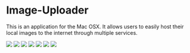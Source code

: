 # Image-Uploader
This is an application for the Mac OSX. It allows users to easily host their local images to the internet through multiple services.

![](https://github.com/Aries-Sciences-LLC/Image-Uploader/blob/master/Screenshots/ScreenShot1.png)
![](https://github.com/Aries-Sciences-LLC/Image-Uploader/blob/master/Screenshots/ScreenShot2.png)
![](https://github.com/Aries-Sciences-LLC/Image-Uploader/blob/master/Screenshots/ScreenShot3.png)
![](https://github.com/Aries-Sciences-LLC/Image-Uploader/blob/master/Screenshots/ScreenShot4.png)
![](https://github.com/Aries-Sciences-LLC/Image-Uploader/blob/master/Screenshots/ScreenShot5.png)
![](https://github.com/Aries-Sciences-LLC/Image-Uploader/blob/master/Screenshots/ScreenShot6.png)
![](https://github.com/Aries-Sciences-LLC/Image-Uploader/blob/master/Screenshots/ScreenShot7.png)
